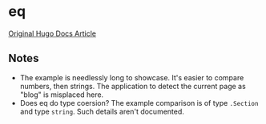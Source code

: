 # eq

[Original Hugo Docs Article](https://gohugo.io/functions/eq)

## Notes

* The example is needlessly long to showcase. It's easier to compare numbers, then strings. The application to detect the current page as "blog" is misplaced here. 
* Does eq do type coersion? The example comparison is of type `.Section` and type `string`. Such details aren't documented.